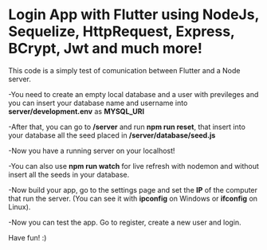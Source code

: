 # Login App with Flutter using NodeJs, Sequelize, HttpRequest, Express, BCrypt, Jwt and much more!

This code is a simply test of comunication between Flutter and a Node server.

-You need to create an empty local database and a user with previleges and you can insert your database name and username into **server/development.env** as **MYSQL_URI**

-After that, you can go to **/server** and run **npm run reset**, that insert into your database all the seed placed in **/server/database/seed.js**

-Now you have a running server on your localhost!

-You can also use **npm run watch** for live refresh with nodemon and without insert all the seeds in your database.

-Now build your app, go to the settings page and set the **IP** of the computer that run the server. (You can see it with **ipconfig** on Windows or **ifconfig** on Linux).

-Now you can test the app. Go to register, create a new user and login. 

Have fun! :)

 




